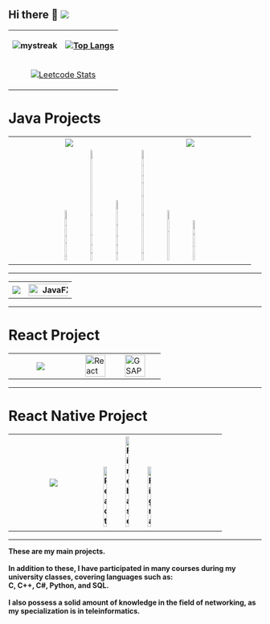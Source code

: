 ## Hi there 👋 ![](https://komarev.com/ghpvc/?username=filipszemraj&color=green)

<table>
  <tr>
    <th>
        <img src="https://github-readme-streak-stats.herokuapp.com/?user=filipszemraj&theme=tokyonight" alt="mystreak"/>
    </th>
    <th>
      
[![Top Langs](https://github-readme-stats.vercel.app/api/top-langs/?username=filipszemraj&exclude_repo=Boxing_prediciton)](https://github.com/anuraghazra/github-readme-stats) 
    </th>
  </tr>
  <tr >
    <td colspan="2" align="center">
      
[![Leetcode Stats](https://leetcard.jacoblin.cool/FilipSzemraj)](https://leetcode.com/FilipSzemraj)
    </td>
  </tr>
</table>



<h1>Java Projects</h1>
<table border-style='none'>
    <tr>
        <th>
          <a href="https://github.com/FilipSzemraj/estimation_costs_of_3d_print_API">
          <img align="center" src="https://github-readme-stats.vercel.app/api/pin/?username=filipszemraj&repo=estimation_costs_of_3d_print_API" />
          </a>
        </th>
        <th>
          <a href="https://github.com/FilipSzemraj/estimation_costs_of_3d_print">
          <img align="center" src="https://github-readme-stats.vercel.app/api/pin/?username=filipszemraj&repo=estimation_costs_of_3d_print" />
          </a>
        </th>
    </tr>
    <tr>
        <td colspan="2">
          <div align="center">
            <img width="10%" src="https://user-images.githubusercontent.com/25181517/117201156-9a724800-adec-11eb-9a9d-3cd0f67da4bc.png" alt="Java" title="Java"/>
            <img width="10%" src="https://user-images.githubusercontent.com/25181517/183891303-41f257f8-6b3d-487c-aa56-c497b880d0fb.png" alt="Spring Boot" title="Spring Boot"/>
            <img width="10%" src="https://user-images.githubusercontent.com/25181517/183897015-94a058a6-b86e-4e42-a37f-bf92061753e5.png" alt="React" title="React"/>
            <img width="10%" src="https://user-images.githubusercontent.com/25181517/117447155-6a868a00-af3d-11eb-9cfe-245df15c9f3f.png" alt="JavaScript" title="JavaScript"/>
            <img width="10%" src="https://user-images.githubusercontent.com/25181517/192158954-f88b5814-d510-4564-b285-dff7d6400dad.png" alt="HTML" title="HTML"/>
            <img width="10%" src="https://user-images.githubusercontent.com/25181517/183898674-75a4a1b1-f960-4ea9-abcb-637170a00a75.png" alt="CSS" title="CSS"/>
          </div>
        </td>
    </tr>
</table>

------

<table>
    <tr>
        <th>
          <div>
            <a href="https://github.com/FilipSzemraj/Texas-Holdem-Poker">
              <img align="center" src="https://github-readme-stats.vercel.app/api/pin/?username=filipszemraj&repo=Texas-Holdem-Poker" />
            </a>
          </div>
        </th>
        <th>
          <div>
            <img width="125%" src="https://github.com/FilipSzemraj/FilipSzemraj/assets/127849542/da4f9fe8-77f9-4a74-928a-4eb035ba6359.png" alt="JavaFX" title="JavaFX"/>
          </div>
        </th>
    </tr>
</table>

-------

<h1>React Project</h1>
<table>
  <tr>
    <th width="42.5%">
      <div>
        <a href="https://github.com/FilipSzemraj/websitePortfolio">
          <img align="center" src="https://github-readme-stats.vercel.app/api/pin/?username=filipszemraj&repo=websitePortfolio" />
        </a>
      </div>
    </th>
    <th >
      <td>
        <img width="80%" src="https://user-images.githubusercontent.com/25181517/183897015-94a058a6-b86e-4e42-a37f-bf92061753e5.png" alt="React" title="React"/>
        </td>
    <td>
        <img align="center" width="80%" src="https://github.com/FilipSzemraj/FilipSzemraj/assets/127849542/b7658585-226e-43a6-b2cd-5f94a348ba2c.svg" alt="GSAP" title="GSAP"/>
</td>    
</th>
  </tr>
</table>

------

<h1>React Native Project</h1>

<table>
  <tr>
    <th width="42.5%">
      <div>
        <a href="https://github.com/FilipSzemraj/TeamManagementApp">
          <img align="center" src="https://github-readme-stats.vercel.app/api/pin/?username=filipszemraj&repo=TeamManagementApp" />
        </a>
      </div>
    </th>
    <th align="left">
      <div>
        <img width="17.5%" src="https://user-images.githubusercontent.com/25181517/183897015-94a058a6-b86e-4e42-a37f-bf92061753e5.png" alt="React" title="React"/>
        <img width="17.5%" src="https://user-images.githubusercontent.com/25181517/189716855-2c69ca7a-5149-4647-936d-780610911353.png" alt="Firebase" title="Firebase"/>
        <img width="17.5%" src="https://user-images.githubusercontent.com/25181517/189715289-df3ee512-6eca-463f-a0f4-c10d94a06b2f.png" alt="Figma" title="Figma"/>
      </div>
    </th>
  </tr>
</table>

---

__These are my main projects.</br></br>
In addition to these, I have participated in many courses during my university classes, covering languages such as:</br>
C, C++, C#, Python, and SQL.</br></br>
I also possess a solid amount of knowledge in the field of networking, as my specialization is in teleinformatics.</br>__
<!--
**FilipSzemraj/FilipSzemraj** is a ✨ _special_ ✨ repository because its `README.md` (this file) appears on your GitHub profile.

Here are some ideas to get you started:

- 🔭 I’m currently working on ...
- 🌱 I’m currently learning ...
- 👯 I’m looking to collaborate on ...
- 🤔 I’m looking for help with ...
- 💬 Ask me about ...
- 📫 How to reach me: ...
- 😄 Pronouns: ...
- ⚡ Fun fact: ...
-->
